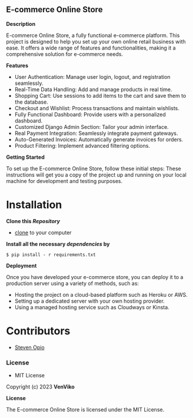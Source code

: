 ## E-commerce Online Store

**Description**

E-commerce Online Store, a fully functional e-commerce platform. This project is designed to help you set up your own online retail business with ease. It offers a wide range of features and functionalities, making it a comprehensive solution for  e-commerce needs.

**Features**

* User Authentication: Manage user login, logout, and registration seamlessly.
* Real-Time Data Handling: Add and manage products in real time.
* Shopping Cart: Use sessions to add items to the cart and save them to the database.
* Checkout and Wishlist: Process transactions and maintain wishlists.
* Fully Functional Dashboard: Provide users with a personalized dashboard.
* Customized Django Admin Section: Tailor your admin interface.
* Real Payment Integration: Seamlessly integrate payment gateways.
* Auto-Generated Invoices: Automatically generate invoices for orders.
* Product Filtering: Implement advanced filtering options.

**Getting Started**

To set up the E-commerce Online Store, follow these initial steps:
These instructions will get you a copy of the project up and running on your local machine for development and testing purposes.

# Installation
**Clone this _Repository_**

 - [clone](https://github.com/steveviko/ecomalx.git) to your computer

**Install all the necessary _dependencies_ by**
```
$ pip install - r requirements.txt
```

**Deployment**

Once you have developed your e-commerce store, you can deploy it to a production server using a variety of methods, such as:

* Hosting the project on a cloud-based platform such as Heroku or AWS.
* Setting up a dedicated server with your own hosting provider.
* Using a managed hosting service such as Cloudways or Kinsta.

# Contributors
- [Steven Opio](https://github.com/steveviko)

### License
- MIT License

Copyright (c) 2023 **VenViko**

**License**

The E-commerce Online Store is licensed under the MIT License.